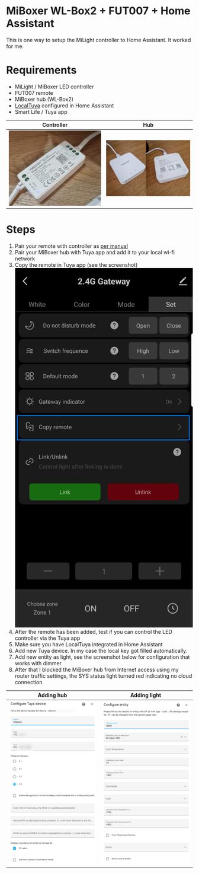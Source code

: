 # MiBoxer WL-Box2 + FUT007 + Home Assistant
This is one way to setup the MiLight controller to Home Assistant. It worked for me.

# Requirements
- MiLight / MiBoxer LED controller 
- FUT007 remote
- MiBoxer hub (WL-Box2)
- [LocalTuya](https://github.com/rospogrigio/localtuya/) configured in Home Assistant
- Smart Life / Tuya app 

| Controller                               | Hub                                         |
| ---------------------------------------- | ------------------------------------------- |
| ![miboxer-tuya-1](img/miboxer-tuya.jpeg) | ![miboxer-tuya-10](img/miboxer-tuya-10.png) |


# Steps
1. Pair your remote with controller as [per manual](https://milight.pro/manuals/FUT007_EN.pdf)
2. Pair your MiBoxer hub with Tuya app and add it to your local wi-fi network
3. Copy the remote in Tuya app (see the screenshot)
   ![miboxer-tuya-11](img/miboxer-tuya-11.png)
4. After the remote has been added, test if you can control the LED controller via the Tuya app
5. Make sure you have LocalTuya integrated in Home Assistant
6. Add new Tuya device. In my case the local key got filled automatically.
7. Add new entity as light, see the screenshot below for configuration that works with dimmer
8. After that I blocked the MiBoxer hub from Internet access using my router traffic settings, the SYS status light turned red indicating no cloud connection

| Adding hub                | Adding light                |
| ------------------------- | --------------------------- |
| ![miboxer-tuya-12](img/miboxer-tuya-12.png) | ![miboxer-tuya](img/miboxer-tuya.png) |
 


